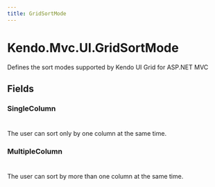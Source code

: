 ```yaml
---
title: GridSortMode
---
```


# Kendo.Mvc.UI.GridSortMode
Defines the sort modes supported by Kendo UI Grid for ASP.NET MVC


## Fields


### SingleColumn
#
The user can sort only by one column at the same time.

### MultipleColumn
#
The user can sort by more than one column at the same time.




